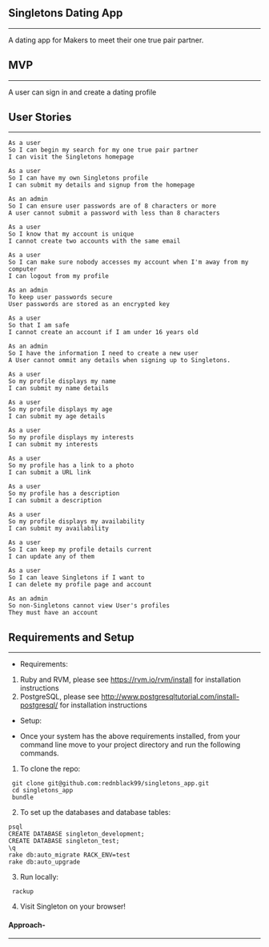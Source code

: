 ## Singletons Dating App
------------------------

A dating app for Makers to meet their one true pair partner.

## MVP
-------

A user can sign in and create a dating profile

## User Stories
---------------
```
As a user
So I can begin my search for my one true pair partner
I can visit the Singletons homepage

As a user
So I can have my own Singletons profile
I can submit my details and signup from the homepage

As an admin
So I can ensure user passwords are of 8 characters or more
A user cannot submit a password with less than 8 characters

As a user
So I know that my account is unique
I cannot create two accounts with the same email

As a user
So I can make sure nobody accesses my account when I'm away from my computer
I can logout from my profile

As an admin
To keep user passwords secure
User passwords are stored as an encrypted key

As a user
So that I am safe
I cannot create an account if I am under 16 years old

As an admin
So I have the information I need to create a new user
A User cannot ommit any details when signing up to Singletons.

As a user
So my profile displays my name
I can submit my name details

As a user
So my profile displays my age
I can submit my age details

As a user
So my profile displays my interests
I can submit my interests

As a user
So my profile has a link to a photo
I can submit a URL link

As a user
So my profile has a description
I can submit a description

As a user
So my profile displays my availability
I can submit my availability

As a user
So I can keep my profile details current
I can update any of them

As a user
So I can leave Singletons if I want to
I can delete my profile page and account

As an admin
So non-Singletons cannot view User's profiles
They must have an account
```

## Requirements and Setup
--------

- Requirements:

 1. Ruby and RVM, please see https://rvm.io/rvm/install for installation instructions
 2. PostgreSQL, please see http://www.postgresqltutorial.com/install-postgresql/ for installation instructions

- Setup:

- Once your system has the above requirements installed, from your command line move to your project directory and run the following commands.

 1. To clone the repo:

```
 git clone git@github.com:rednblack99/singletons_app.git
 cd singletons_app
 bundle
```

 2. To set up the databases and database tables:

 ```
 psql
 CREATE DATABASE singleton_development;
 CREATE DATABASE singleton_test;
 \q
 rake db:auto_migrate RACK_ENV=test
 rake db:auto_upgrade
```

 3. Run locally:

```
 rackup
```

 4. Visit Singleton on your browser!

#### Approach-
--------------
